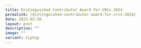 ```yaml
---
title: Distinguished Contributor Award for CRCs 2024
permalink: /distinguished-contributor-award-for-crcs-2024/
date: 2025-02-20
layout: post
description: ""
image: ""
variant: tiptap
---
```

